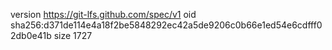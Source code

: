 version https://git-lfs.github.com/spec/v1
oid sha256:d371de114e4a18f2be5848292ec42a5de9206c0b66e1ed54e6cdfff02db0e41b
size 1727
